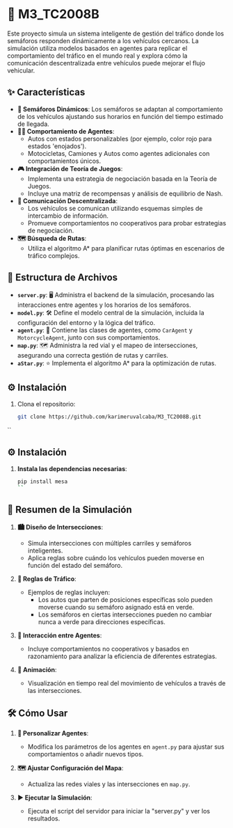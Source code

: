 # 🚦 M3_TC2008B

Este proyecto simula un sistema inteligente de gestión del tráfico donde los semáforos responden dinámicamente a los vehículos cercanos. La simulación utiliza modelos basados en agentes para replicar el comportamiento del tráfico en el mundo real y explora cómo la comunicación descentralizada entre vehículos puede mejorar el flujo vehicular.

## ✨ Características

- **🚥 Semáforos Dinámicos**: Los semáforos se adaptan al comportamiento de los vehículos ajustando sus horarios en función del tiempo estimado de llegada.
- **🚗🛵 Comportamiento de Agentes**:
  - Autos con estados personalizables (por ejemplo, color rojo para estados 'enojados').
  - Motocicletas, Camiones y Autos como agentes adicionales con comportamientos únicos.
- **🎮 Integración de Teoría de Juegos**:
  - Implementa una estrategia de negociación basada en la Teoría de Juegos.
  - Incluye una matriz de recompensas y análisis de equilibrio de Nash.
- **📡 Comunicación Descentralizada**:
  - Los vehículos se comunican utilizando esquemas simples de intercambio de información.
  - Promueve comportamientos no cooperativos para probar estrategias de negociación.
- **🗺️ Búsqueda de Rutas**:
  - Utiliza el algoritmo A* para planificar rutas óptimas en escenarios de tráfico complejos.

## 📂 Estructura de Archivos

- **`server.py`**: 🖥️ Administra el backend de la simulación, procesando las interacciones entre agentes y los horarios de los semáforos.
- **`model.py`**: 🛠️ Define el modelo central de la simulación, incluida la configuración del entorno y la lógica del tráfico.
- **`agent.py`**: 🤖 Contiene las clases de agentes, como `CarAgent` y `MotorcycleAgent`, junto con sus comportamientos.
- **`map.py`**: 🗺️ Administra la red vial y el mapeo de intersecciones, asegurando una correcta gestión de rutas y carriles.
- **`aStar.py`**: ⭐ Implementa el algoritmo A* para la optimización de rutas.

## ⚙️ Instalación

1. Clona el repositorio:
   ```bash
   git clone https://github.com/karimeruvalcaba/M3_TC2008B.git
  ``
## ⚙️ Instalación

1. **Instala las dependencias necesarias**:
   ```bash
   pip install mesa
   ``
  ## 🚗 Resumen de la Simulación

1. **🏙️ Diseño de Intersecciones**:
   - Simula intersecciones con múltiples carriles y semáforos inteligentes.
   - Aplica reglas sobre cuándo los vehículos pueden moverse en función del estado del semáforo.

2. **📜 Reglas de Tráfico**:
   - Ejemplos de reglas incluyen:
     - Los autos que parten de posiciones específicas solo pueden moverse cuando su semáforo asignado está en verde.
     - Los semáforos en ciertas intersecciones pueden no cambiar nunca a verde para direcciones específicas.

3. **🤝 Interacción entre Agentes**:
   - Incluye comportamientos no cooperativos y basados en razonamiento para analizar la eficiencia de diferentes estrategias.

4. **🎥 Animación**:
   - Visualización en tiempo real del movimiento de vehículos a través de las intersecciones.

## 🛠️ Cómo Usar

1. **🔧 Personalizar Agentes**:
   - Modifica los parámetros de los agentes en `agent.py` para ajustar sus comportamientos o añadir nuevos tipos.

2. **🗺️ Ajustar Configuración del Mapa**:
   - Actualiza las redes viales y las intersecciones en `map.py`.

3. **▶️ Ejecutar la Simulación**:
   - Ejecuta el script del servidor para iniciar la "server.py" y ver los resultados.


